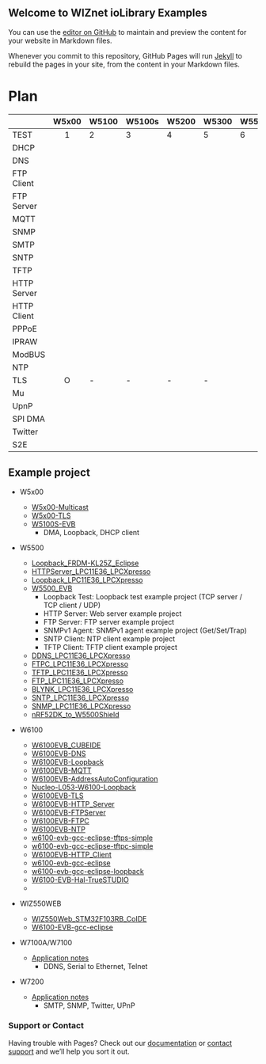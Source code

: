 ## Welcome to WIZnet ioLibrary Examples

You can use the [editor on GitHub](https://github.com/WIZnet-ioLibrary/WIZnet-ioLibrary.github.io/edit/master/index.md) to maintain and preview the content for your website in Markdown files.

Whenever you commit to this repository, GitHub Pages will run [Jekyll](https://jekyllrb.com/) to rebuild the pages in your site, from the content in your Markdown files.

# Plan
||W5x00|W5100|W5100s|W5200|W5300|W5500|
 |-----|:------:|-----| ------|-----|-----|-----|
 |TEST|1|2|3|4|5|6|
 |DHCP|||||||
 |DNS|||||||
 |FTP Client	|||||||
 |FTP Server	|||||||
 |MQTT	|||||||
 |SNMP	|||||||
 |SMTP	|||||||
 |SNTP	|||||||
 |TFTP	|||||||
 |HTTP Server	|||||||
 |HTTP Client	|||||||
 |PPPoE	|||||||
 |IPRAW	|||||||
 |ModBUS	|||||||
 |NTP	|||||||
 |TLS|O|-|-|-|-|
 |Mu
 |UpnP	|||||||
 |SPI DMA	|||||||
 |Twitter	|||||||
 |S2E|||||||



## Example project
 
- W5x00
	- [W5x00-Multicast ](https://github.com/WIZnet-ioLibrary/W5x00-Multicast)
  	- [W5x00-TLS](https://github.com/WIZnet-ioLibrary/W5x00-TLS)
  	- [W5100S-EVB](https://github.com/Wiznet/W5100S-EVB)
  		- DMA, Loopback, DHCP client
		

- W5500
	- [Loopback_FRDM-KL25Z_Eclipse](https://github.com/Wiznet/Loopback_FRDM-KL25Z_Eclipse)
	- [HTTPServer_LPC11E36_LPCXpresso](https://github.com/Wiznet/HTTPServer_LPC11E36_LPCXpresso)
	- [Loopback_LPC11E36_LPCXpresso](https://github.com/Wiznet/Loopback_LPC11E36_LPCXpresso)
	- [W5500_EVB](https://github.com/Wiznet/W5500_EVB)
		- Loopback Test: Loopback test example project (TCP server / TCP client / UDP)
        - HTTP Server: Web server example project
        - FTP Server: FTP server example project
        - SNMPv1 Agent: SNMPv1 agent example project (Get/Set/Trap)
        - SNTP Client: NTP client example project
        - TFTP Client: TFTP client example project
    - [DDNS_LPC11E36_LPCXpresso](https://github.com/Wiznet/DDNS_LPC11E36_LPCXpresso)
    - [FTPC_LPC11E36_LPCXpresso](https://github.com/Wiznet/FTPC_LPC11E36_LPCXpresso)
    - [TFTP_LPC11E36_LPCXpresso](https://github.com/Wiznet/TFTP_LPC11E36_LPCXpresso)
    - [FTP_LPC11E36_LPCXpresso](https://github.com/Wiznet/FTP_LPC11E36_LPCXpresso)
    - [BLYNK_LPC11E36_LPCXpresso](https://github.com/Wiznet/BLYNK_LPC11E36_LPCXpresso)
    - [SNTP_LPC11E36_LPCXpresso](https://github.com/Wiznet/SNTP_LPC11E36_LPCXpresso)
    - [SNMP_LPC11E36_LPCXpresso](https://github.com/Wiznet/SNMP_LPC11E36_LPCXpresso)
    - [nRF52DK_to_W5500Shield](https://github.com/Wiznet/nRF52DK_to_W5500Shield)
 
- W6100
	- [W6100EVB_CUBEIDE](https://github.com/WIZnet-ioLibrary/W6100EVB_CUBEIDE)
    - [W6100EVB-DNS](https://github.com/WIZnet-ioLibrary/W6100EVB-DNS)
    - [W6100EVB-Loopback](https://github.com/WIZnet-ioLibrary/W6100EVB-Loopback)
    - [W6100EVB-MQTT](https://github.com/WIZnet-ioLibrary/W6100EVB-MQTT)
    - [W6100EVB-AddressAutoConfiguration](https://github.com/WIZnet-ioLibrary/W6100EVB-AddressAutoConfiguration)
    - [Nucleo-L053-W6100-Loopback](https://github.com/WIZnet-ioLibrary/Nucleo-L053-W6100-Loopback)
    - [W6100EVB-TLS](https://github.com/WIZnet-ioLibrary/W6100EVB-TLS)
    - [W6100EVB-HTTP_Server](https://github.com/WIZnet-ioLibrary/W6100EVB-HTTP_Server)
    - [W6100EVB-FTPServer](https://github.com/WIZnet-ioLibrary/W6100EVB-FTPServer)
    - [W6100EVB-FTPC](https://github.com/WIZnet-ioLibrary/W6100EVB-FTPC)
    - [W6100EVB-NTP](https://github.com/WIZnet-ioLibrary/W6100EVB-NTP)
    - [w6100-evb-gcc-eclipse-tftps-simple](https://github.com/WIZnet-ioLibrary/w6100-evb-gcc-eclipse-tftps-simple)
    - [w6100-evb-gcc-eclipse-tftpc-simple](https://github.com/WIZnet-ioLibrary/w6100-evb-gcc-eclipse-tftpc-simple)
    - [W6100EVB-HTTP_Client](https://github.com/WIZnet-ioLibrary/)
    - [w6100-evb-gcc-eclipse](https://github.com/WIZnet-ioLibrary/w6100-evb-gcc-eclipse)
    - [w6100-evb-gcc-eclipse-loopback](https://github.com/WIZnet-ioLibrary/w6100-evb-gcc-eclipse-loopback)
    - [W6100-EVB-Hal-TrueSTUDIO](https://github.com/Wiznet/W6100-EVB-Hal-TrueSTUDIO)
    - 


 - WIZ550WEB
 	- [WIZ550Web_STM32F103RB_CoIDE](https://github.com/Wiznet/WIZ550Web_STM32F103RB_CoIDE)
 	- [W6100-EVB-gcc-eclipse](https://github.com/Wiznet/W6100-EVB-gcc-eclipse)
	
 - W7100A/W7100
 	- [Application notes](http://old.wiznet.co.kr/sub_modules/kr/resources/Download_View.asp?PK_Num=668&page=1&SF_Part=&SF_KeyWord=)
	  	- DDNS, Serial to Ethernet, Telnet
		
 - W7200
 	- [Application notes](http://old.wiznet.co.kr/sub_modules/kr/resources/Download_View.asp?PK_Num=636&page=1&SF_Part=&SF_KeyWord=)
	  	- SMTP, SNMP, Twitter, UPnP		
		
	
### Support or Contact

Having trouble with Pages? Check out our [documentation](https://help.github.com/categories/github-pages-basics/) or [contact support](https://github.com/contact) and we’ll help you sort it out.

